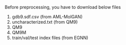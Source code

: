 Before preprocessing, you have to download below files
1. gdb9.sdf.csv (from AML-MolGAN)
2. uncharacterized.txt (from QM9)
3. QM9
4. QM9M 
5. train/val/test index files (from EGNN)
